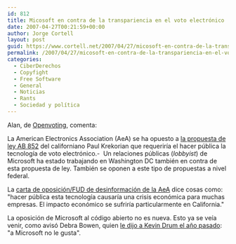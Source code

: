 ```yaml
---
id: 812
title: Micosoft en contra de la transpariencia en el voto electrónico
date: 2007-04-27T00:21:59+00:00
author: Jorge Cortell
layout: post
guid: https://www.cortell.net/2007/04/27/micosoft-en-contra-de-la-transpariencia-en-el-voto-electronico/
permalink: /2007/04/27/micosoft-en-contra-de-la-transpariencia-en-el-voto-electronico/
categories:
  - CiberDerechos
  - Copyfight
  - Free Software
  - General
  - Noticias
  - Rants
  - Sociedad y polí­tica
---
```

Alan, de <a target="_blank" title="Openvoting.org" href="https://openvoting.org">Openvoting</a>, comenta:

La American Electronics Association (AeA) se ha opuesto a <a target="_blank" title="propuesta de ley" href="https://www.leginfo.ca.gov/cgi-bin/postquery?bill_number=ab_852&sess=CUR&house=B&author=krekorian">la propuesta de ley AB 852</a> del californiano Paul Krekorian que requerirí­a el hacer pública la tecnologí­a de voto electrónico.-  Un relaciones públicas (_lobbyist_) de Microsoft ha estado trabajando en Washington DC también en contra de esta propuesta de ley. También se oponen a este tipo de propuestas a nivel federal.

La <a target="_blank" title="FUD" href="https://www.openvotingconsortium.org/ad/aea2007.pdf">carta de oposición/FUD de desinformación de la AeA</a> dice cosas como: "hacer pública esta tecnologí­a causarí­a una crisis económica para muchas empresas. El impacto económico se sufrirí­a particularmente en California."

La oposición de Microsoft al código abierto no es nueva. Esto ya se veí­a venir, como avisó Debra Bowen, quien <a target="_blank" title="declaraciones" href="https://www.washingtonmonthly.com:80/archives/individual/2006_02/008199.php">le dijo a Kevin Drum el año pasado</a>: "a Microsoft no le gusta".